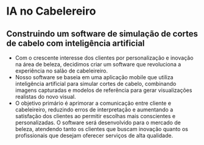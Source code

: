 # IA no Cabelereiro
## Construindo um software de simulação de cortes de cabelo com inteligência artificial
  -  Com o crescente interesse dos clientes por personalização e inovação na área de beleza, decidimos criar um software que revoluciona a experiência no salão de cabeleireiro.
  -  Nosso software se baseia em uma aplicação mobile que utiliza inteligência artificial para simular cortes de cabelo, combinando imagens capturadas e modelos de referência para gerar visualizações realistas do novo visual.
  -  O objetivo primário é aprimorar a comunicação entre cliente e cabeleireiro, reduzindo erros de interpretação e aumentando a satisfação dos clientes ao permitir escolhas mais conscientes e personalizadas. O software será desenvolvido para o mercado de beleza, atendendo tanto os clientes que buscam inovação quanto os profissionais que desejam oferecer serviços de alta qualidade.
